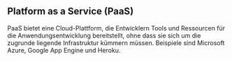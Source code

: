 ## Platform as a Service (PaaS)

PaaS bietet eine Cloud-Plattform, die Entwicklern Tools und Ressourcen für die Anwendungsentwicklung bereitstellt, ohne dass sie sich um die zugrunde liegende Infrastruktur kümmern müssen. Beispiele sind Microsoft Azure, Google App Engine und Heroku.